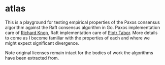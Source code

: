# atlas

This is a playground for testing empirical properties of the Paxos consensus algorithm against the Raft consensus algorithm in Go.  Paxos implementation care of [Richard Knop](https://github.com/RichardKnop), Raft implementation care of [Piotr Tabor](https://github.com/ptabor).  More details to come as I become familiar with the properties of each and where we might expect significant divergence.

Note original licenses remain intact for the bodies of work the algorithms have been extracted from.